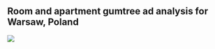 ## Room and apartment gumtree ad analysis for Warsaw, Poland

<img src='../districts_box.png' /></a>